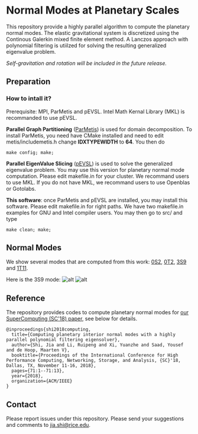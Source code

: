# Normal Modes at Planetary Scales

This repository provide a highly parallel algorithm to compute the planetary normal modes. 
The elastic gravitational system is discretized using the Continous Galerkin mixed finite element method. 
A Lanczos approach with polynomial filtering is utiilzed for solving 
the resulting generalized eigenvalue problem. 

_Self-gravitation and rotation will be included in the future release._ 

## Preparation

### How to intall it? 
Prerequisite: MPI, ParMetis and pEVSL. Intel Math Kernal Library (MKL) is recommanded to use pEVSL. 

**Parallel Graph Partitioning** ([ParMetis](http://glaros.dtc.umn.edu/gkhome/metis/parmetis/download)) is used for domain decomposition. To install ParMetis, you need have CMake installed and need to edit metis/includemetis.h 
change **IDXTYPEWIDTH** to **64**. You then do 
~~~
make config; make;
~~~

**Parallel EigenValue Slicing** ([pEVSL](https://github.com/js1019/pEVSL)) is used to solve the generalized eigenvalue problem. 
You may use this  version for planetary normal mode computation. 
Please edit makefile.in for your cluster. 
We recommand users to use MKL. 
If you do not have MKL, we recommand users to use Openblas or Gotolabs. 


**This software**: once ParMetis and pEVSL are installed, you may install this software. 
Please edit makefile.in for right paths. 
We have two makefile.in examples for GNU and Intel compiler users. 
You may then go to src/ and type 
~~~
make clean; make; 
~~~

## Normal Modes 
We show several modes that are computed from this work: [0S2](https://www.youtube.com/watch?v=DDfGHmqCMN0&list=PLUp2thaj3ruEVTLWazoRfqRK53t4hbYel&index=5&t=0s), 
[0T2](https://www.youtube.com/watch?v=hxeDz8ncNH4), 
[3S9](https://www.youtube.com/watch?v=YR6N3AOTwoU&index=7&list=PLUp2thaj3ruEVTLWazoRfqRK53t4hbYel&t=0s) and
[1T11](https://www.youtube.com/watch?v=XWY_dNAYAjE&index=6&list=PLUp2thaj3ruEVTLWazoRfqRK53t4hbYel&t=0s). 

Here is the 3S9 mode: 
![alt](figs/PREM3S9.gif) ![alt](figs/PREM1T11.gif)


## Reference
The repository provides codes to compute planetary normal modes for [our SuperComputing (SC'18) paper](https://dl.acm.org/citation.cfm?id=3291751), see below for details. 

~~~
@inproceedings{shi2018computing,
  title={Computing planetary interior normal modes with a highly parallel polynomial filtering eigensolver},
  author={Shi, Jia and Li, Ruipeng and Xi, Yuanzhe and Saad, Yousef and de Hoop, Maarten V},
  booktitle={Proceedings of the International Conference for High Performance Computing, Networking, Storage, and Analysis, {SC}'18, Dallas, TX, November 11-16, 2018},
  pages={71:1--71:13},
  year={2018},
  organization={ACM/IEEE}
}
~~~


## Contact 
Please report issues under this repository. Please send your suggestions and comments to jia.shi@rice.edu. 

